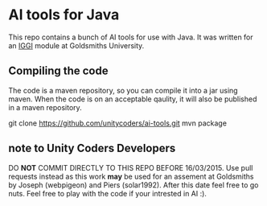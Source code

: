 # AI tools for Java
This repo contains a bunch of AI tools for use with Java. It was written for an [IGGI][iggi] module at Goldsmiths University.

## Compiling the code
The code is a maven repository, so you can compile it into a jar using maven. When the code is on an acceptable qaulity, it will
also be published in a maven repository.

   git clone https://github.com/unitycoders/ai-tools.git
   mvn package

## note to Unity Coders Developers
DO **NOT** COMMIT DIRECTLY TO THIS REPO BEFORE 16/03/2015. Use pull requests instead as this work **may** be used for an assement at Goldsmiths by Joseph (webpigeon) and Piers (solar1992). After this date feel free to go nuts. Feel free to play with the code if your intrested in AI :).

[iggi]:http://iggi.org.uk/ 
